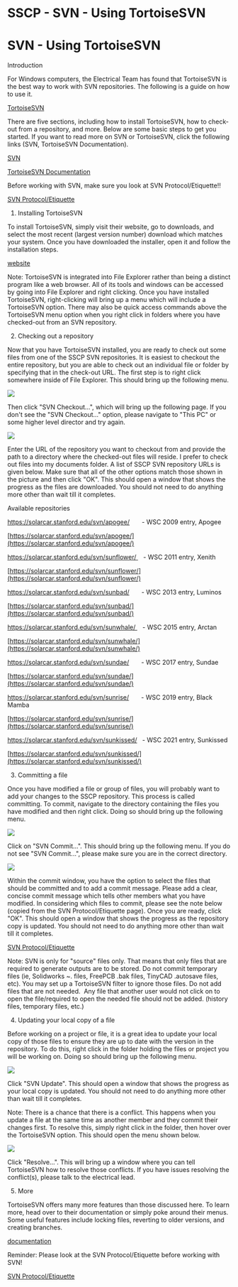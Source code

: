 # SSCP - SVN - Using TortoiseSVN

# SVN - Using TortoiseSVN

Introduction

For Windows computers, the Electrical Team has found that TortoiseSVN is the best way to work with SVN repositories. The following is a guide on how to use it.

[ TortoiseSVN](http://tortoisesvn.net)

There are five sections, including how to install TortoiseSVN, how to check-out from a repository, and more. Below are some basic steps to get you started. If you want to read more on SVN or TortoiseSVN, click the following links (SVN, TortoiseSVN Documentation).

[SVN](https://en.wikipedia.org/wiki/Apache_Subversion)

[ TortoiseSVN Documentation](https://tortoisesvn.net/support.html)

Before working with SVN, make sure you look at SVN Protocol/Etiquette!!

[SVN Protocol/Etiquette](/stanford.edu/testduplicationsscp/home/sscp-2020-2021/electrical-2020-2021/electrical-fundamentals/svn-best-practices)

1. Installing TortoiseSVN

To install TortoiseSVN, simply visit their website, go to downloads, and select the most recent (largest version number) download which matches your system. Once you have downloaded the installer, open it and follow the installation steps.

[ website](https://tortoisesvn.net/downloads.html)

Note: TortoiseSVN is integrated into File Explorer rather than being a distinct program like a web browser. All of its tools and windows can be accessed by going into File Explorer and right clicking. Once you have installed TortoiseSVN, right-clicking will bring up a menu which will include a TortoiseSVN option. There may also be quick access commands above the TortoiseSVN menu option when you right click in folders where you have checked-out from an SVN repository.

2. Checking out a repository

Now that you have TortoiseSVN installed, you are ready to check out some files from one of the SSCP SVN repositories. It is easiest to checkout the entire repository, but you are able to check out an individual file or folder by specifying that in the check-out URL. The first step is to right click somewhere inside of File Explorer. This should bring up the following menu.

![](../../../../../assets/image_bc053bf20b.jpg)

Then click "SVN Checkout...", which will bring up the following page. If you don't see the "SVN Checkout..." option, please navigate to "This PC" or some higher level director and try again.

![](../../../../../assets/image_b1d2ca07a8.jpg)

Enter the URL of the repository you want to checkout from and provide the path to a directory where the checked-out files will reside. I prefer to check out files into my documents folder. A list of SSCP SVN repository URLs is given below. Make sure that all of the other options match those shown in the picture and then click "OK". This should open a window that shows the progress as the files are downloaded. You should not need to do anything more other than wait till it completes.

Available repositories

https://solarcar.stanford.edu/svn/apogee/       - WSC 2009 entry, Apogee

[https://solarcar.stanford.edu/svn/apogee/](https://solarcar.stanford.edu/svn/apogee/)

https://solarcar.stanford.edu/svn/sunflower/    - WSC 2011 entry, Xenith

[https://solarcar.stanford.edu/svn/sunflower/](https://solarcar.stanford.edu/svn/sunflower/)

https://solarcar.stanford.edu/svn/sunbad/       - WSC 2013 entry, Luminos

[https://solarcar.stanford.edu/svn/sunbad/](https://solarcar.stanford.edu/svn/sunbad/)

https://solarcar.stanford.edu/svn/sunwhale/    - WSC 2015 entry, Arctan

[https://solarcar.stanford.edu/svn/sunwhale/](https://solarcar.stanford.edu/svn/sunwhale/)

https://solarcar.stanford.edu/svn/sundae/       - WSC 2017 entry, Sundae

[https://solarcar.stanford.edu/svn/sundae/](https://solarcar.stanford.edu/svn/sundae/)

https://solarcar.stanford.edu/svn/sunrise/       - WSC 2019 entry, Black Mamba

[https://solarcar.stanford.edu/svn/sunrise/](https://solarcar.stanford.edu/svn/sunrise/)

https://solarcar.stanford.edu/svn/sunkissed/   - WSC 2021 entry, Sunkissed

[https://solarcar.stanford.edu/svn/sunkissed/](https://solarcar.stanford.edu/svn/sunkissed/)

3. Committing a file

Once you have modified a file or group of files, you will probably want to add your changes to the SSCP repository. This process is called committing. To commit, navigate to the directory containing the files you have modified and then right click. Doing so should bring up the following menu.

![](../../../../../assets/image_d48b2b1d91.jpg)

Click on "SVN Commit...". This should bring up the following menu. If you do not see "SVN Commit...", please make sure you are in the correct directory.

![](../../../../../assets/image_7f8da45d21.jpg)

Within the commit window, you have the option to select the files that should be committed and to add a commit message. Please add a clear, concise commit message which tells other members what you have modified. In considering which files to commit, please see the note below (copied from the SVN Protocol/Etiquette page). Once you are ready, click "OK". This should open a window that shows the progress as the repository copy is updated. You should not need to do anything more other than wait till it completes.

[ SVN Protocol/Etiquette](/stanford.edu/testduplicationsscp/home/sscp-2020-2021/electrical-2020-2021/electrical-fundamentals/svn-best-practices)

Note: SVN is only for "source" files only. That means that only files that are required to generate outputs are to be stored. Do not commit temporary files (ie, Solidworks ~. files, FreePCB .bak files, TinyCAD .autosave files, etc). You may set up a TortoiseSVN filter to ignore those files. Do not add files that are not needed.  Any file that another user would not click on to open the file/required to open the needed file should not be added. (history files, temporary files, etc.)

4. Updating your local copy of a file

Before working on a project or file, it is a great idea to update your local copy of those files to ensure they are up to date with the version in the repository. To do this, right click in the folder holding the files or project you will be working on. Doing so should bring up the following menu.

![](../../../../../assets/image_51587beda2.jpg)

Click "SVN Update". This should open a window that shows the progress as your local copy is updated. You should not need to do anything more other than wait till it completes.

Note: There is a chance that there is a conflict. This happens when you update a file at the same time as another member and they commit their changes first. To resolve this, simply right click in the folder, then hover over the TortoiseSVN option. This should open the menu shown below.

![](../../../../../assets/image_c525b7f93e.jpg)

Click "Resolve...". This will bring up a window where you can tell TortoiseSVN how to resolve those conflicts. If you have issues resolving the conflict(s), please talk to the electrical lead.

5. More

TortoiseSVN offers many more features than those discussed here. To learn more, head over to their documentation or simply poke around their menus. Some useful features include locking files, reverting to older versions, and creating branches.

[ documentation](https://tortoisesvn.net/support.html)

Reminder: Please look at the SVN Protocol/Etiquette before working with SVN!

[ SVN Protocol/Etiquette](/stanford.edu/testduplicationsscp/home/sscp-2020-2021/electrical-2020-2021/electrical-fundamentals/svn-best-practices)

